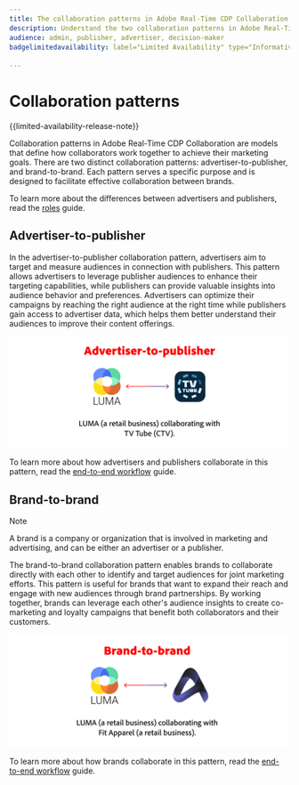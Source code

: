 ```yaml
---
title: The collaboration patterns in Adobe Real-Time CDP Collaboration.
description: Understand the two collaboration patterns in Adobe Real-Time CDP Collaboration
audience: admin, publisher, advertiser, decision-maker
badgelimitedavailability: label="Limited Availability" type="Informative" url="https://helpx.adobe.com/legal/product-descriptions/real-time-customer-data-platform-collaboration.html newtab=true"

---
```

# Collaboration patterns

{{limited-availability-release-note}}

Collaboration patterns in Adobe Real-Time CDP Collaboration are models that define how collaborators work together to achieve their marketing goals. There are two distinct collaboration patterns: advertiser-to-publisher, and brand-to-brand. Each pattern serves a specific purpose and is designed to facilitate effective collaboration between brands.

To learn more about the differences between advertisers and publishers, read the [roles](/help/guide/overview/roles.md) guide.

## Advertiser-to-publisher

In the advertiser-to-publisher collaboration pattern, advertisers aim to target and measure audiences in connection with publishers. This pattern allows advertisers to leverage publisher audiences to enhance their targeting capabilities, while publishers can provide valuable insights into audience behavior and preferences. Advertisers can optimize their campaigns by reaching the right audience at the right time while publishers gain access to advertiser data, which helps them better understand their audiences to improve their content offerings.

![An example of advertiser-to-publisher collaboration.](/help/assets/overview/advertiser-to-publisher.png)

To learn more about how advertisers and publishers collaborate in this pattern, read the [end-to-end workflow](/help/guide/overview/end-to-end-workflow.md) guide.

## Brand-to-brand

>[!NOTE]
>
>A brand is a company or organization that is involved in marketing and advertising, and can be either an advertiser or a publisher.

The brand-to-brand collaboration pattern enables brands to collaborate directly with each other to identify and target audiences for joint marketing efforts. This pattern is useful for brands that want to expand their reach and engage with new audiences through brand partnerships. By working together, brands can leverage each other's audience insights to create co-marketing and loyalty campaigns that benefit both collaborators and their customers.

![An example of brand-to-brand collaboration.](/help/assets/overview/brand-to-brand.png)

To learn more about how brands collaborate in this pattern, read the [end-to-end workflow](/help/guide/overview/end-to-end-workflow.md) guide.
